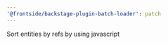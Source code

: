 ```yaml
---
'@frontside/backstage-plugin-batch-loader': patch
---
```


Sort entities by refs by using javascript
